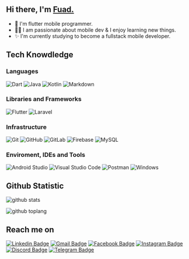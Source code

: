 ## Hi there, I'm [Fuad.](https://www.linkedin.com/in/fuad-syafaat-muharram-5a718614a)

- 🌱 I'm flutter mobile programmer.
- 👨‍💻 I am passionate about mobile dev & I enjoy learning new things.
- ✨ I'm currently studying to become a fullstack mobile developer.

<!--
**Fuad-SM/fuad-sm** is a ✨ _special_ ✨ repository because its `README.md` (this file) appears on your GitHub profile.

Here are some ideas to get you started:

- 🔭 I’m currently working on ...
- 🌱 I’m currently learning ...
- 👯 I’m looking to collaborate on ...
- 🤔 I’m looking for help with ...
- 💬 Ask me about ...
- 📫 How to reach me: ...
- 😄 Pronouns: ...
- ⚡ Fun fact: ...
-->

## Tech Knowdledge

### Languages

  ![Dart](https://img.shields.io/badge/-Dart-333333?style=flat&logo=dart&logoColor=42bff5) ![Java](https://img.shields.io/badge/Java-%23007396.svg?logo=java&logoColor=white) ![Kotlin](https://img.shields.io/badge/-Kotlin-333333?style=flat&logo=kotlin) ![Markdown](https://img.shields.io/badge/Markdown-000000?style=flate&logo=markdown&logoColor=white)

### Libraries and Frameworks

![Flutter](https://img.shields.io/badge/-Flutter-333333?style=flat&logo=flutter&logoColor=42bff5) ![Laravel](https://img.shields.io/badge/-Laravel-333333?style=flat&logo=laravel)

### Infrastructure

![Git](https://img.shields.io/badge/Git%20-%23F05033.svg?logo=git&logoColor=white) ![GitHub](https://img.shields.io/badge/GitHub%20Pages-%23327FC7.svg?style=flat&logo=github&logoColor=white) ![GitLab](https://img.shields.io/badge/-GitLab-333333?style=flat&logo=gitlab) ![Firebase](https://img.shields.io/badge/Firebase-ffca28?style=flate&logo=firebase&logoColor=black) ![MySQL](https://img.shields.io/badge/MySQL-00000F?style=flat&logo=mysql&logoColor=white)

### Enviroment, IDEs and Tools

  ![Android Studio](https://img.shields.io/badge/-Android%20Studio-333333?style=flat&logo=Android-studio) ![Visual Studio Code](https://img.shields.io/badge/Visual%20Studio%20Code-0078d7.svg?logo=visual-studio-code&logoColor=white) ![Postman](https://img.shields.io/badge/-Postman-333333?style=flat&logo=postman) ![Windows](https://img.shields.io/badge/-Windows%2010-333333?style=flat&logo=windows)

## Github Statistic

![github stats](https://github-readme-stats.vercel.app/api?username=Fuad-SM&show_icons=true&theme=radical)

![github toplang](https://github-readme-stats.vercel.app/api/top-langs/?username=Fuad-SM&layout=compact&theme=nightowl)

 <!-- ![Profile Views](https://komarev.com/ghpvc/?username=Fuad-SM&label=Fuad-SM%20Profile%20Views%20&color=dc143c&style=plastic) -->

<!-- ![Fuad Syafa'at Muharram github stats](https://github-readme-stats.vercel.app/api?username=Fuad-SM&show_icons=true&hide_border=false) ![Fuad Syafa'at Muharram Language stats](https://github-readme-stats.vercel.app/api/top-langs/?username=Fuad-SM&count_private=true&hide=javascript&layout=compact&langs_count=8&hide_border=false) -->

## Reach me on

[![Linkedin Badge](https://img.shields.io/badge/-LinkedIn-blue?style=for-the-badge&logo=Linkedin&logoColor=white&link=https://www.linkedin.com/in/rebeccamanzi/)](https://www.linkedin.com/in/fuad-syafaat-muharram-5a718614a) [![Gmail Badge](https://img.shields.io/badge/-Gmail-c14438?style=for-the-badge&logo=Gmail&logoColor=white&link=mailto:rebeccamanzi@gmail.com)](mailto:fsyafaatm@gmail.com) [![Facebook Badge](https://img.shields.io/badge/facebook-%231877F2.svg?&style=for-the-badge&logo=facebook&logoColor=white)](https://www.facebook.com/fsmuharram/) [![Instagram Badge](https://img.shields.io/badge/-Instagram-C13584?style=for-the-badge&labelColor=C13584&logo=instagram&logoColor=white&link=https://www.instagram.com/codepwr/)](https://www.instagram.com/fuadsyafaatm/) [![Discord Badge](https://img.shields.io/badge/-Discord-7289d9?style=for-the-badge&labelColor=7289d9&logo=discord&logoColor=white)](https://discord.com/users/Fuu#3897) [![Telegram Badge](https://img.shields.io/badge/-Telegram-1B92D1?style=for-the-badge&labelColor=1B92D1&logo=telegram&logoColor=white)](https://t.me/fsmuharram)
